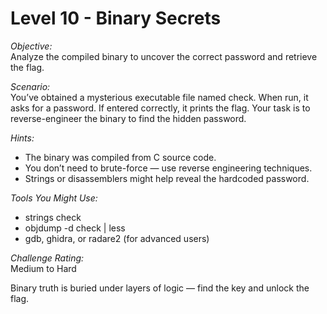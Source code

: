 # Level 10 - Binary Secrets

*Objective:*  
Analyze the compiled binary to uncover the correct password and retrieve the flag.

*Scenario:*  
You’ve obtained a mysterious executable file named check. When run, it asks for a password. If entered correctly, it prints the flag. Your task is to reverse-engineer the binary to find the hidden password.

*Hints:*
- The binary was compiled from C source code.
- You don’t need to brute-force — use reverse engineering techniques.
- Strings or disassemblers might help reveal the hardcoded password.

*Tools You Might Use:*
- strings check
- objdump -d check | less
- gdb, ghidra, or radare2 (for advanced users)

*Challenge Rating:*  
Medium to Hard

Binary truth is buried under layers of logic — find the key and unlock the flag.
